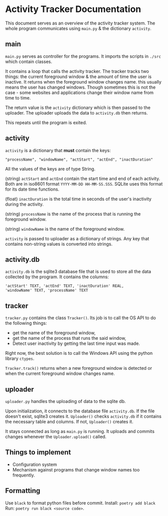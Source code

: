 # Activity Tracker Documentation

This document serves as an overview of the activity tracker system. 
The whole program communicates using `main.py` & the dictionary `activity`.

## main

`main.py` serves as controller for the programs. It imports the scripts in 
`./src` which contain classes.

It contains a loop that calls the activity tracker. The tracker tracks two 
things: the current foreground window & the amount of time the user is
inactive. It returns when the foreground window changes name. this usually
means the user has changed windows. Though sometimes this is not the case -
some websites and applications change their window name from time to time.

The return value is the `activity` dictionary which is then passed to the 
uploader. The uploader uploads the data to `activity.db` then returns.

This repeats until the program is exited.

## activity 

`activity` is a dictionary that **must** contain the keys: 

    "processName", "windowName", "actStart", "actEnd", "inactDuration"

All the values of the keys are of type String. 

(string) `actStart` and `actEnd` contain the start time and end of each
activity.  Both are in iso8601 format `YYYY-MM-DD HH-MM-SS.SSS`. SQLite uses
this format for its date time functions. 

(float) `inactDuration` is the total time in seconds of the user's 
inactivity during the activity. 

(string) `processName` is the name of the process that is running the 
foreground window.

(string) `windowName` is the name of the foreground window.

`activity` is passed to uploader as a dictionary of strings. Any key that 
contains non-string values is converted into strings.

## activity.db

`activity.db` is the sqlite3 database file that is used to store all the data
collected by the program. It contains the columns: 

```
'actStart' TEXT, 'actEnd' TEXT, 'inactDuration' REAL, 
'windowName' TEXT, 'processName' TEXT
```

## tracker

`tracker.py` contains the class `Tracker()`. Its job is to call the OS API to
do the following things:

- get the name of the foreground window, 
- get the name of the process that runs the said window, 
- Detect user inactivity by getting the last time input was made.

Right now, the best solution is to call the Windows API using the python 
library `ctypes`.  

`Tracker.track()` returns when a new foreground window is detected or when
the current foreground window changes name.


## uploader

`uploader.py` handles the uploading of data to the sqlite db. 

Upon initialization, it connects to the database file `activity.db`. If the file 
doesn't exist, sqlite3 creates it. `Uploader()` checks `activity.db` if it 
contains the necessary table and columns. If not, `Uploader()` creates it.

It stays connected as long as `main.py` is running. It uploads and commits 
changes whenever the `Uploader.upload()` called.

## Things to implement

- Configuration system
- Mechanism against programs that change window names too frequently.

## Formatting

Use `black` to format python files before commit.
Install: `poetry add black`
Run: `poetry run black <source code>`.
